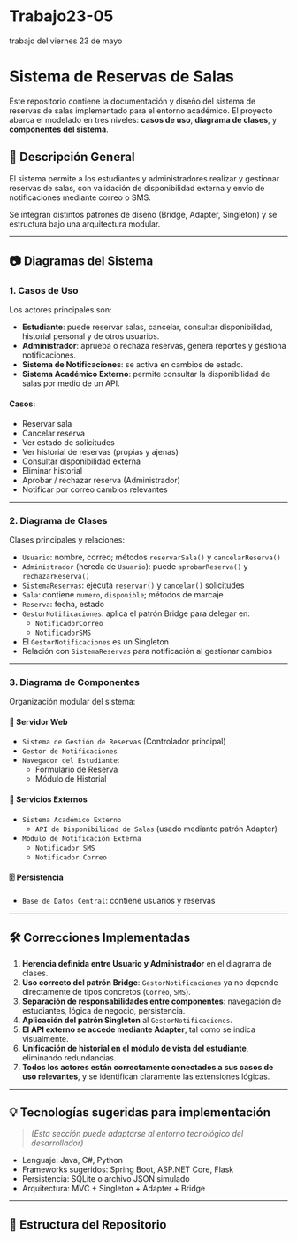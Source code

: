 # Trabajo23-05
trabajo del viernes 23 de mayo

# Sistema de Reservas de Salas

Este repositorio contiene la documentación y diseño del sistema de reservas de salas implementado para el entorno académico. El proyecto abarca el modelado en tres niveles: **casos de uso**, **diagrama de clases**, y **componentes del sistema**.

## 📌 Descripción General

El sistema permite a los estudiantes y administradores realizar y gestionar reservas de salas, con validación de disponibilidad externa y envío de notificaciones mediante correo o SMS. 

Se integran distintos patrones de diseño (Bridge, Adapter, Singleton) y se estructura bajo una arquitectura modular.

---

## 📷 Diagramas del Sistema

### 1. Casos de Uso

Los actores principales son:

- **Estudiante**: puede reservar salas, cancelar, consultar disponibilidad, historial personal y de otros usuarios.
- **Administrador**: aprueba o rechaza reservas, genera reportes y gestiona notificaciones.
- **Sistema de Notificaciones**: se activa en cambios de estado.
- **Sistema Académico Externo**: permite consultar la disponibilidad de salas por medio de un API.

#### Casos:
- Reservar sala
- Cancelar reserva
- Ver estado de solicitudes
- Ver historial de reservas (propias y ajenas)
- Consultar disponibilidad externa
- Eliminar historial
- Aprobar / rechazar reserva (Administrador)
- Notificar por correo cambios relevantes

---

### 2. Diagrama de Clases

Clases principales y relaciones:

- `Usuario`: nombre, correo; métodos `reservarSala()` y `cancelarReserva()`
- `Administrador` (hereda de `Usuario`): puede `aprobarReserva()` y `rechazarReserva()`
- `SistemaReservas`: ejecuta `reservar()` y `cancelar()` solicitudes
- `Sala`: contiene `numero`, `disponible`; métodos de marcaje
- `Reserva`: fecha, estado
- `GestorNotificaciones`: aplica el patrón Bridge para delegar en:
  - `NotificadorCorreo`
  - `NotificadorSMS`
- El `GestorNotificaciones` es un Singleton
- Relación con `SistemaReservas` para notificación al gestionar cambios

---

### 3. Diagrama de Componentes

Organización modular del sistema:

#### 🔧 Servidor Web
- `Sistema de Gestión de Reservas` (Controlador principal)
- `Gestor de Notificaciones`
- `Navegador del Estudiante`:
  - Formulario de Reserva
  - Módulo de Historial

#### 📡 Servicios Externos
- `Sistema Académico Externo`
  - `API de Disponibilidad de Salas` (usado mediante patrón Adapter)
- `Módulo de Notificación Externa`
  - `Notificador SMS`
  - `Notificador Correo`

#### 🗄️ Persistencia
- `Base de Datos Central`: contiene usuarios y reservas

---

## 🛠️ Correcciones Implementadas

1. **Herencia definida entre Usuario y Administrador** en el diagrama de clases.
2. **Uso correcto del patrón Bridge**: `GestorNotificaciones` ya no depende directamente de tipos concretos (`Correo`, `SMS`).
3. **Separación de responsabilidades entre componentes**: navegación de estudiantes, lógica de negocio, persistencia.
4. **Aplicación del patrón Singleton** al `GestorNotificaciones`.
5. **El API externo se accede mediante Adapter**, tal como se indica visualmente.
6. **Unificación de historial en el módulo de vista del estudiante**, eliminando redundancias.
7. **Todos los actores están correctamente conectados a sus casos de uso relevantes**, y se identifican claramente las extensiones lógicas.

---

## 💡 Tecnologías sugeridas para implementación

> *(Esta sección puede adaptarse al entorno tecnológico del desarrollador)*

- Lenguaje: Java, C#, Python
- Frameworks sugeridos: Spring Boot, ASP.NET Core, Flask
- Persistencia: SQLite o archivo JSON simulado
- Arquitectura: MVC + Singleton + Adapter + Bridge

---

## 📂 Estructura del Repositorio

